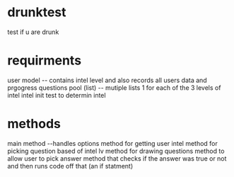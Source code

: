 # drunktest
test if u are drunk
# requirments 
user model  -- contains intel level and also records all users data and prgogress 
questions pool (list)  -- mutiple lists 1 for each of the 3 levels of intel
intel init test to determin intel
# methods
main method --handles options 
method for getting user intel 
method for picking question based of intel lv 
method for drawing questions 
method to allow user to pick answer 
method that checks if the answer was true or not and then runs code off that (an if statment) 
